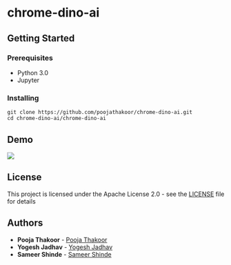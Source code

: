# chrome-dino-ai


## Getting Started


### Prerequisites

* Python 3.0
* Jupyter

### Installing

    git clone https://github.com/poojathakoor/chrome-dino-ai.git
    cd chrome-dino-ai/chrome-dino-ai


## Demo

![](demo.gif)

## License

This project is licensed under the Apache License 2.0 - see the [LICENSE](LICENSE) file for details

## Authors

* **Pooja Thakoor** - [Pooja Thakoor](https://github.com/poojathakoor)
* **Yogesh Jadhav** - [Yogesh Jadhav](https://github.com/yogeshjadhav7)
* **Sameer Shinde** - [Sameer Shinde](https://github.com/sameershinde14)
